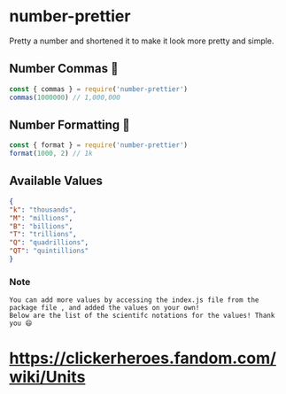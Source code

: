 # number-prettier 
Pretty a number and shortened it to make it look more pretty and simple.

## Number Commas 🌠
```js
const { commas } = require('number-prettier')
commas(1000000) // 1,000,000
```

## Number Formatting 📲
```js
const { format } = require('number-prettier')
format(1000, 2) // 1k
```
## Available Values
```json
{
"k": "thousands",
"M": "millions",
"B": "billions",
"T": "trillions",
"Q": "quadrillions",
"QT": "quintillions"
}
```
### Note
```
You can add more values by accessing the index.js file from the package file , and added the values on your own!
Below are the list of the scientifc notations for the values! Thank you 😄
```
# https://clickerheroes.fandom.com/wiki/Units
